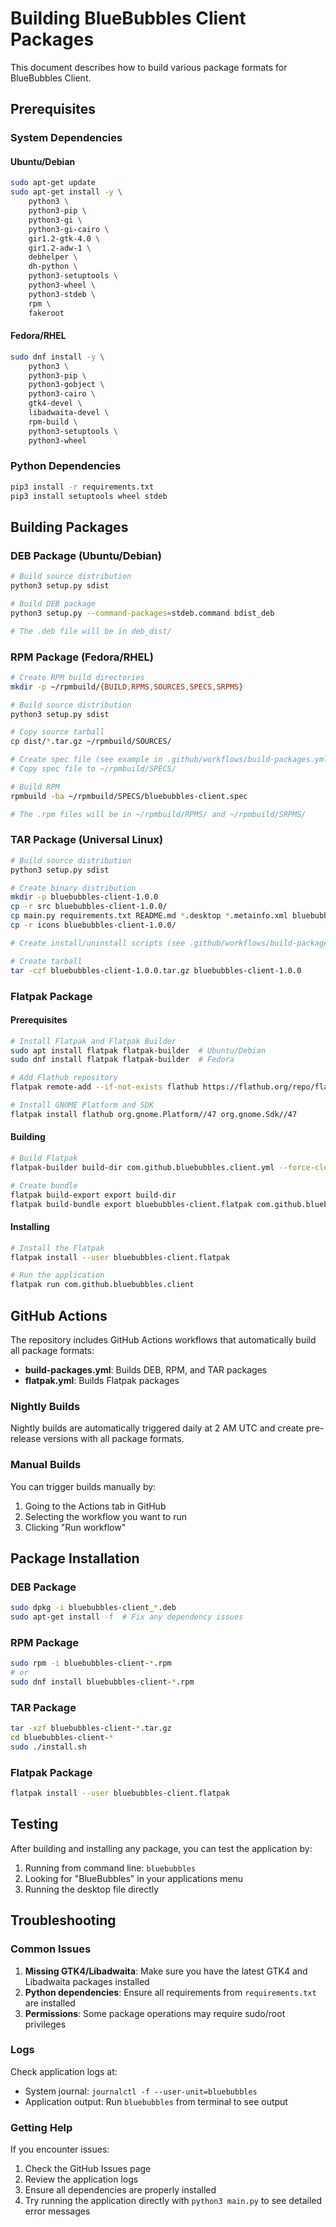 # Building BlueBubbles Client Packages

This document describes how to build various package formats for BlueBubbles Client.

## Prerequisites

### System Dependencies

#### Ubuntu/Debian
```bash
sudo apt-get update
sudo apt-get install -y \
    python3 \
    python3-pip \
    python3-gi \
    python3-gi-cairo \
    gir1.2-gtk-4.0 \
    gir1.2-adw-1 \
    debhelper \
    dh-python \
    python3-setuptools \
    python3-wheel \
    python3-stdeb \
    rpm \
    fakeroot
```

#### Fedora/RHEL
```bash
sudo dnf install -y \
    python3 \
    python3-pip \
    python3-gobject \
    python3-cairo \
    gtk4-devel \
    libadwaita-devel \
    rpm-build \
    python3-setuptools \
    python3-wheel
```

### Python Dependencies
```bash
pip3 install -r requirements.txt
pip3 install setuptools wheel stdeb
```

## Building Packages

### DEB Package (Ubuntu/Debian)

```bash
# Build source distribution
python3 setup.py sdist

# Build DEB package
python3 setup.py --command-packages=stdeb.command bdist_deb

# The .deb file will be in deb_dist/
```

### RPM Package (Fedora/RHEL)

```bash
# Create RPM build directories
mkdir -p ~/rpmbuild/{BUILD,RPMS,SOURCES,SPECS,SRPMS}

# Build source distribution
python3 setup.py sdist

# Copy source tarball
cp dist/*.tar.gz ~/rpmbuild/SOURCES/

# Create spec file (see example in .github/workflows/build-packages.yml)
# Copy spec file to ~/rpmbuild/SPECS/

# Build RPM
rpmbuild -ba ~/rpmbuild/SPECS/bluebubbles-client.spec

# The .rpm files will be in ~/rpmbuild/RPMS/ and ~/rpmbuild/SRPMS/
```

### TAR Package (Universal Linux)

```bash
# Build source distribution
python3 setup.py sdist

# Create binary distribution
mkdir -p bluebubbles-client-1.0.0
cp -r src bluebubbles-client-1.0.0/
cp main.py requirements.txt README.md *.desktop *.metainfo.xml bluebubbles-client-1.0.0/
cp -r icons bluebubbles-client-1.0.0/

# Create install/uninstall scripts (see .github/workflows/build-packages.yml for examples)

# Create tarball
tar -czf bluebubbles-client-1.0.0.tar.gz bluebubbles-client-1.0.0
```

### Flatpak Package

#### Prerequisites
```bash
# Install Flatpak and Flatpak Builder
sudo apt install flatpak flatpak-builder  # Ubuntu/Debian
sudo dnf install flatpak flatpak-builder  # Fedora

# Add Flathub repository
flatpak remote-add --if-not-exists flathub https://flathub.org/repo/flathub.flatpakrepo

# Install GNOME Platform and SDK
flatpak install flathub org.gnome.Platform//47 org.gnome.Sdk//47
```

#### Building
```bash
# Build Flatpak
flatpak-builder build-dir com.github.bluebubbles.client.yml --force-clean

# Create bundle
flatpak build-export export build-dir
flatpak build-bundle export bluebubbles-client.flatpak com.github.bluebubbles.client
```

#### Installing
```bash
# Install the Flatpak
flatpak install --user bluebubbles-client.flatpak

# Run the application
flatpak run com.github.bluebubbles.client
```

## GitHub Actions

The repository includes GitHub Actions workflows that automatically build all package formats:

- **build-packages.yml**: Builds DEB, RPM, and TAR packages
- **flatpak.yml**: Builds Flatpak packages

### Nightly Builds

Nightly builds are automatically triggered daily at 2 AM UTC and create pre-release versions with all package formats.

### Manual Builds

You can trigger builds manually by:
1. Going to the Actions tab in GitHub
2. Selecting the workflow you want to run
3. Clicking "Run workflow"

## Package Installation

### DEB Package
```bash
sudo dpkg -i bluebubbles-client_*.deb
sudo apt-get install -f  # Fix any dependency issues
```

### RPM Package
```bash
sudo rpm -i bluebubbles-client-*.rpm
# or
sudo dnf install bluebubbles-client-*.rpm
```

### TAR Package
```bash
tar -xzf bluebubbles-client-*.tar.gz
cd bluebubbles-client-*
sudo ./install.sh
```

### Flatpak Package
```bash
flatpak install --user bluebubbles-client.flatpak
```

## Testing

After building and installing any package, you can test the application by:

1. Running from command line: `bluebubbles`
2. Looking for "BlueBubbles" in your applications menu
3. Running the desktop file directly

## Troubleshooting

### Common Issues

1. **Missing GTK4/Libadwaita**: Make sure you have the latest GTK4 and Libadwaita packages installed
2. **Python dependencies**: Ensure all requirements from `requirements.txt` are installed
3. **Permissions**: Some package operations may require sudo/root privileges

### Logs

Check application logs at:
- System journal: `journalctl -f --user-unit=bluebubbles`
- Application output: Run `bluebubbles` from terminal to see output

### Getting Help

If you encounter issues:
1. Check the GitHub Issues page
2. Review the application logs
3. Ensure all dependencies are properly installed
4. Try running the application directly with `python3 main.py` to see detailed error messages
